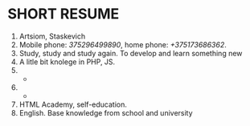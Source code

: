 # SHORT RESUME

1. Artsiom, Staskevich
2. Mobile phone: *375296499890*, home phone: *+375173686362*.
3. Study, study and study again. To develop and learn something new
4. A litle bit knolege in PHP, JS.
5. -
6. -
7. HTML Academy, self-education.
8. English. Base knowledge from school and university
